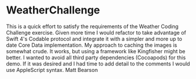 # WeatherChallenge
This is a quick effort to satisfy the requirements of the Weather Coding Challenge exercise.
Given more time I would refactor to take advantage of Swift 4's Codable protocol and integrate it with a simpler and more up to date Core Data implementation.
My approach to caching the images is somewhat crude.  It works, but using a framework like Kingfisher might be better.  I wanted to avoid all third party dependencies (Cocoapods) for this demo.
If it was desired and I had time to add detail to the comments I would use AppleScript syntax.
Matt Bearson
